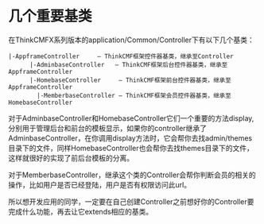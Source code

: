 # 几个重要基类

在ThinkCMFX系列版本的application/Common/Controller下有以下几个基类：

```
|-AppframeController     — ThinkCMF框架控件器基类，继承至Controller
      |-AdminbaseController   — ThinkCMF框架后台控件器基类，继承至AppframeController
      |-HomebaseController     — ThinkCMF框架前台控件器基类，继承至AppframeController
        |-MemberbaseController — ThinkCMF框架会员控件器基类，继承至HomebaseController
```

对于AdminbaseController和HomebaseController它们一个重要的方法display,分别用于管理后台和前台的模板显示，如果你的controller继承了AdminbaseController，在你调用display方法时，它会帮你去找admin/themes目录下的文件，同样HomebaseController也会帮你去找themes目录下的文件，这样就很好的实现了前后台模板的分离。

对于MemberbaseController，继承这个类的Controller会帮你判断会员的相关的操作，比如用户是否已经登陆，用户是否有权限访问此url。

所以想开发应用的同学，一定要在自己创建Controller之前想好你的Controller要完成什么功能，再去让它extends相应的基类。